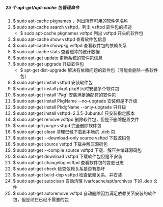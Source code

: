 ##### 25 个 apt-get/apt-cache 包管理命令
 1. $ sudo apt-cache pkgnames ，列出所有可用的软件包名称
 2. $ sudo apt-cache search vsftpd，列出 vsftpd 软件包的描述 
    - $ sudo apt-cache pkgnames vsftpd 列出 vsftpd 开头的软件包
 3. $ sudo apt-cache show vsftpd 查看软件包信息
 4. $ sudo apt-cache showpkg vsftpd 查看软件包的依赖关系
 5. $ sudo apt-cache stats 查看缓冲的统计数据
 6. $ sudo apt-get update 更新系统的软件包信息
 7. $ sudo apt-get upgrade 升级软件包
    - $ apt-get dist-upgrade 解决有依赖问题的软件包（可能会删除一些软件包）
 8. $ sudo apt-get install vsftpd 安装软件包
 9. $ sudo apt-get install pkgA pkgB 同时安装多个软件包
 10. $ sudo apt-get install '*Pkg*' 安装满足通配符的软件包
 11. $ sudo apt-get install PkgName --no-upgrade 安装但是不升级
 12. $ sudo apt-get install PkdgName --only-upgrade 只升级
 13. $ sudo apt-get install vsftpd=2.3.5-3ubuntu1 只安装指定版本
 14. $ sudo apt-get remove vsftpd 删除软件包，但是不删除配置文件
 15. $ sudo apt-get purge vsftpd 完全删除软件包
 16. $ sudo apt-get clean 清理已经下载到本地的 .deb 包 
 17. $ sudo apt-get --download-only source vsftpd 下载源码包 
 18. $ sudo apt-get source vsftpd 下载并解压源码包
 19. $ sudo apt-get --compile source vsftpd 下载、解压并编译源码包
 20. $ sudo apt-get download vsftpd 下载软件包但是不安装
 21. $ sudo apt-get changelog vsftpd 查看软件包的变更日志
 22. $ sudo apt-get check 检查依赖关系是否有损坏 
 23. $ sudo apt-get build-dep vsftpd 检查依赖关系，并安装
 24. $ sudo apt-get autoclean 自动清理 /var/cache/apt/archives 下的 .deb 文件
 25. $ sudo apt-get autoremove vsftpd 自动删除因为满足依赖关系安装的软件包，但是现在已经不需要的包
